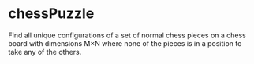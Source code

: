chessPuzzle
===========

Find all unique configurations of a set of normal chess pieces on  a chess board with dimensions M×N where none of the pieces is in a position to take any of the others.

